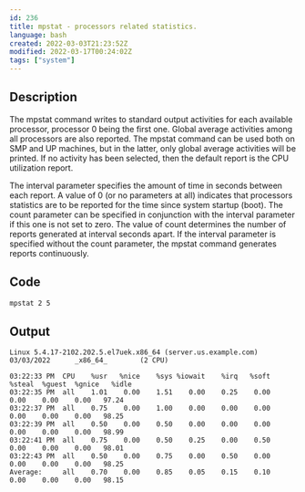 ```yaml
---
id: 236
title: mpstat - processors related statistics.
language: bash
created: 2022-03-03T21:23:52Z
modified: 2022-03-17T00:24:02Z
tags: ["system"]
---
```


## Description

The mpstat command writes to standard output activities for each available processor, processor  0  being
the first one.  Global average activities among all processors are also reported.  The mpstat command can
be used both on SMP and UP machines, but in the latter, only global average activities will  be  printed.
If no activity has been selected, then the default report is the CPU utilization report.

The  interval parameter specifies the amount of time in seconds between each report.  A value of 0 (or no
parameters at all) indicates that processors statistics are to be reported  for  the  time  since  system
startup  (boot).  The count parameter can be specified in conjunction with the interval parameter if this
one is not set to zero. The value of count determines the number of reports generated at interval seconds
apart.  If  the interval parameter is specified without the count parameter, the mpstat command generates
reports continuously.

## Code

```bash
mpstat 2 5
```

## Output

```
Linux 5.4.17-2102.202.5.el7uek.x86_64 (server.us.example.com)         03/03/2022      _x86_64_        (2 CPU)

03:22:33 PM  CPU    %usr   %nice    %sys %iowait    %irq   %soft  %steal  %guest  %gnice   %idle
03:22:35 PM  all    1.01    0.00    1.51    0.00    0.25    0.00    0.00    0.00    0.00   97.24
03:22:37 PM  all    0.75    0.00    1.00    0.00    0.00    0.00    0.00    0.00    0.00   98.25
03:22:39 PM  all    0.50    0.00    0.50    0.00    0.00    0.00    0.00    0.00    0.00   98.99
03:22:41 PM  all    0.75    0.00    0.50    0.25    0.00    0.50    0.00    0.00    0.00   98.01
03:22:43 PM  all    0.50    0.00    0.75    0.00    0.50    0.00    0.00    0.00    0.00   98.25
Average:     all    0.70    0.00    0.85    0.05    0.15    0.10    0.00    0.00    0.00   98.15
```

<!-- end -->

